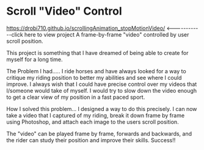 # Scroll "Video" Control
https://drobi710.github.io/scrollingAnimation_stopMotionVideo/ <------------click here to view project
A frame-by-frame "video" controlled by user scroll position.

This project is something that I have dreamed of being able to create for myself for a long time.

The Problem I had.....
I ride horses and have always looked for a way to critique my riding position to better my abilities and see where I could improve.
I always wish that I could have precise control over my videos that I/someone would take of myself.
I would try to slow down the video enough to get a clear view of my position in a fast paced sport.

How I solved this problem...
I designed a way to do this precisely. I can now take a video that I captured of my riding, 
break it down frame by frame using Photoshop, 
and attach each image to the users scroll position.

The "video" can be played frame by frame, forwards and backwards, and the rider can study their position and improve their skills.
Success!!
